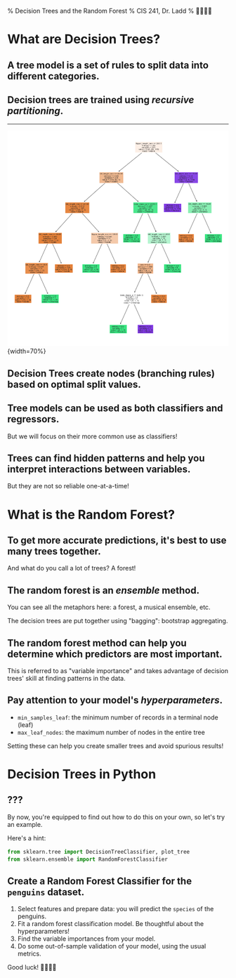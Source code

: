 % Decision Trees and the Random Forest
% CIS 241, Dr. Ladd
% 🌳🌲🌳🌲

# What are Decision Trees?

## A tree model is a set of rules to split data into different categories.

## Decision trees are trained using *recursive partitioning*.

---

![](img/decisiontree.png){width=70%}

## Decision Trees create nodes (branching rules) based on optimal split values.

## Tree models can be used as both classifiers and regressors.

But we will focus on their more common use as classifiers!

## Trees can find hidden patterns and help you interpret interactions between variables.

But they are not so reliable one-at-a-time!

# What is the Random Forest?

## To get more accurate predictions, it's best to use many trees together.

And what do you call a lot of trees? A forest!

## The random forest is an *ensemble* method.

You can see all the metaphors here: a forest, a musical ensemble, etc.

The decision trees are put together using "bagging": bootstrap aggregating.

## The random forest method can help you determine which predictors are most important.

This is referred to as "variable importance" and takes advantage of decision trees' skill at finding patterns in the data.

## Pay attention to your model's *hyperparameters*.

- `min_samples_leaf`: the minimum number of records in a terminal node (leaf)
- `max_leaf_nodes`: the maximum number of nodes in the entire tree

Setting these can help you create smaller trees and avoid spurious results! 

# Decision Trees in Python

## ???

By now, you're equipped to find out how to do this on your own, so let's try an example.

Here's a hint:

```python
from sklearn.tree import DecisionTreeClassifier, plot_tree
from sklearn.ensemble import RandomForestClassifier
```

## Create a Random Forest Classifier for the `penguins` dataset.

1. Select features and prepare data: you will predict the `species` of the penguins.
2. Fit a random forest classification model. Be thoughtful about the hyperparameters!
3. Find the variable importances from your model.
4. Do some out-of-sample validation of your model, using the usual metrics.

Good luck! 🌲🌳🌲🌳
